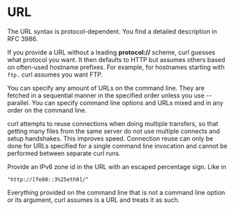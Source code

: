 <!-- Copyright (C) Daniel Stenberg, <daniel@haxx.se>, et al. -->
<!-- SPDX-License-Identifier: curl -->
# URL
The URL syntax is protocol-dependent. You find a detailed description in
RFC 3986.

If you provide a URL without a leading **protocol://** scheme, curl guesses
what protocol you want. It then defaults to HTTP but assumes others based on
often-used hostname prefixes. For example, for hostnames starting with `ftp.`
curl assumes you want FTP.

You can specify any amount of URLs on the command line. They are fetched in a
sequential manner in the specified order unless you use --parallel. You can
specify command line options and URLs mixed and in any order on the command
line.

curl attempts to reuse connections when doing multiple transfers, so that
getting many files from the same server do not use multiple connects and setup
handshakes. This improves speed. Connection reuse can only be done for URLs
specified for a single command line invocation and cannot be performed between
separate curl runs.

Provide an IPv6 zone id in the URL with an escaped percentage sign. Like in

    "http://[fe80::3%25eth0]/"

Everything provided on the command line that is not a command line option or
its argument, curl assumes is a URL and treats it as such.
